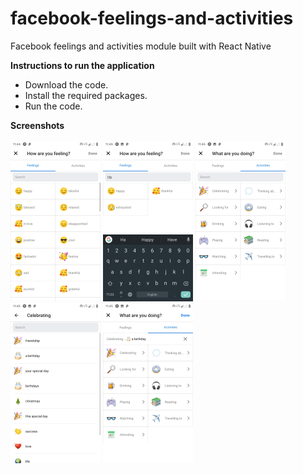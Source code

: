 # facebook-feelings-and-activities
Facebook feelings and activities module built with React Native

<b>Instructions to run the application</b>
* Download the code.
* Install the required packages.
* Run the code.

<b>Screenshots</b>
<br><br>
![Feelings screen](assets/Feelings.png)
![Search screen](assets/Search.png)
![Activity screen](assets/Activity.png)
![Activities screen](assets/Activities.png)
![Selected feeling or activity screen](assets/Selected.png)
